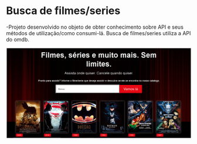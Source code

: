 # Busca de filmes/series

-Projeto desenvolvido no objeto de obter conhecimento sobre API e seus métodos de utilização/como consumi-lá. Busca de filmes/series utiliza a API do omdb.

<img src="img/Readme.png">
